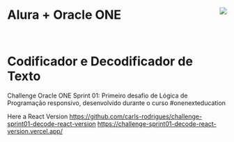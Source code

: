 # Alura + Oracle ONE   <img align="right" src="https://cursos.alura.com.br/assets/images/certificates/new/logo/oracle-one-logo.png"><br><br> 

# Codificador e Decodificador de Texto

Challenge Oracle ONE Sprint 01: Primeiro desafio de Lógica de Programação responsivo, desenvolvido durante o curso #onenexteducation

Here a React Version 
https://github.com/carls-rodrigues/challenge-sprint01-decode-react-version 
https://challenge-sprint01-decode-react-version.vercel.app/
